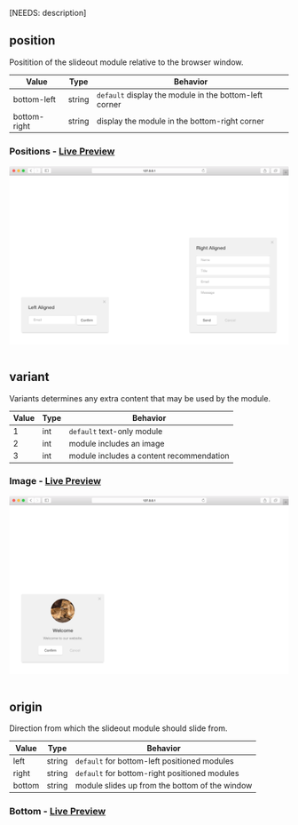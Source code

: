 [NEEDS: description]

## position

Positition of the slideout module relative to the browser window.

| Value | Type | Behavior |
|---|---|---|
| bottom-left | string | `default` display the module in the bottom-left corner |
| bottom-right | string | display the module in the bottom-right corner |  


### Positions - [Live Preview](../../examples/preview/layouts/slideout/positions.html)

![Positions Slideout](../examples/img/layouts/slideout/positions.png)

<pre data-src="../../examples/src/layouts/slideout/positions.js"></pre>


## variant

Variants determines any extra content that may be used by the module.

| Value | Type | Behavior |
|---|---|---|
| 1 | int | `default` text-only module |
| 2 | int | module includes an image |  
| 3 | int | module includes a content recommendation |  

### Image - [Live Preview](../../examples/preview/layouts/slideout/image.html)

![Image Slideout](../examples/img/layouts/slideout/image.png)

<pre data-src="../../examples/src/layouts/slideout/image.js"></pre>


## origin

Direction from which the slideout module should slide from.

| Value | Type | Behavior |
|---|---|---|
| left | string | `default` for bottom-left positioned modules |
| right | string | `default` for bottom-right positioned modules |
| bottom | string | module slides up from the bottom of the window | 

### Bottom - [Live Preview](../../examples/preview/layouts/slideout/origin.html)

<pre data-src="../../examples/src/layouts/slideout/origin.js"></pre>
